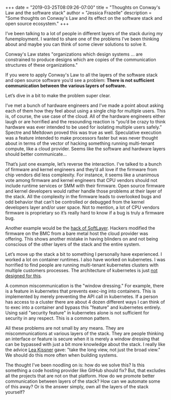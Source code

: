 +++
date = "2019-03-25T08:09:26-07:00"
title = "Thoughts on Conway's Law and the software stack"
author = "Jessica Frazelle"
description = "Some thoughts on Conway's Law and its effect on the software stack and open source ecosystem."
+++

I’ve been talking to a lot of people in different layers of the stack during my
funemployment. I wanted to share one of the problems I’ve been thinking about
and maybe you can think of some clever solutions to solve it.

Conway's Law states "organizations which design systems ... are constrained
to produce designs which are copies of the communication structures of these
organizations."

If you were to apply Conway's Law to all the layers of the software stack and
open source software you’d see a problem: **There is not sufficient
communication between the various layers of software.**

Let’s dive in a bit to make the problem super clear.

I’ve met a bunch of hardware engineers and I’ve made a point about asking each
of them how they feel about using a single chip for multiple users. This
is, of course, the use case of the cloud. All of the hardware engineers either
laugh or are horrified and the resounding reaction is “you’d be crazy to think
hardware was ever intended to be used for isolating multiple users safely.”
Spectre and Meltdown proved this was true as well. Speculative execution was
a feature intended to make processors faster but was never thought about in
terms of the vector of hacking something running multi-tenant compute,
like a cloud provider. Seems like the software and hardware layers should
better communicate...

That’s just one example, let’s reverse the interaction. I’ve talked to a bunch
of firmware and kernel engineers and they’d all love if the firmware from chip
vendors did less complexity. For instance, it seems like a unanimous vote among
firmware and kernel engineers that CPU vendors should not  include runtime
services or SMM with their firmware. Open source firmware and kernel developers
would rather handle those problems at their layer of the stack. All the complexity
in the firmware leads to overlooked bugs and odd behavior that can’t be
controlled or debugged from the kernel developers layer and/or user space. Not to mention,
a lot of CPU vendors firmware is proprietary so it’s really hard to know if
a bug is truly a firmware bug.

Another example would be the [hack of SoftLayer](https://arstechnica.com/information-technology/2019/02/supermicro-hardware-weaknesses-let-researchers-backdoor-an-ibm-cloud-server/). Hackers modified the
firmware on the BMC from a bare metal host the cloud provider was offering.
This shows another mistake in having blinders on and not being conscious
of the other layers of the stack and the entire system.

Let’s move up the stack a bit to something I personally have experienced.
I worked a lot on container runtimes. I also have worked on kubernetes.
I was horrified to find people are running multi-tenant kubernetes clusters
with multiple customers processes. The architecture of kubernetes is
just [not designed for this](https://blog.jessfraz.com/post/secret-design-docs-multi-tenant-orchestrator/#why-not-kubernetes).

A common miscommunication is the "window dressing." For example, there is a
feature in kubernetes that prevents exec-ing into
containers. This is implemented by merely preventing the
API call in kubernetes. If a person has access to a cluster there are about 4 dozen different
ways I can think of to exec into a container and bypass this "feature" and
kubernetes entirely. Using
said "security feature" in kubernetes alone is not sufficient for security in any respect.
This is a common pattern.

All these problems are not small by any means. They are miscommunications
at various layers of the stack. They are people thinking an interface or
feature is secure when it is merely a window dressing that can be bypassed with
just a bit more knowledge about the stack. I really like the advice
[Lea Kissner](https://twitter.com/LeaKissner/status/1109259338265165824) gave:
"take the long view, not just the broad view." We should do this more often
when building systems.

The thought I’ve been noodling on is: how do we solve this? Is this something
a code hosting provider like GitHub should fix? But, that excludes all the
projects that are not on that platform. How do we promote better communication
between layers of the stack? How can we automate some of this away? Or is
the answer simply, own all the layers of the stack yourself?

